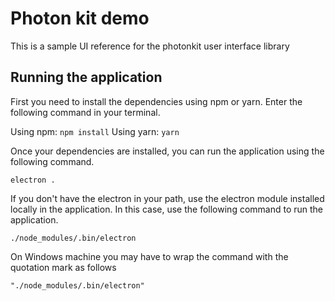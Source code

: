 # Photon kit demo 

This is a sample UI reference for the photonkit user interface library

## Running the application

First you need to install the dependencies using npm or yarn. Enter the following command in your terminal.

Using npm: ```npm install```
Using yarn: ```yarn```

Once your dependencies are installed, you can run the application using the following command.

```electron .```

If you don't have the electron in your path, use the electron module installed locally in the application. In this case, use the following command to run the application.

```./node_modules/.bin/electron```

On Windows machine you may have to wrap the command with the quotation mark as follows

```"./node_modules/.bin/electron"```
